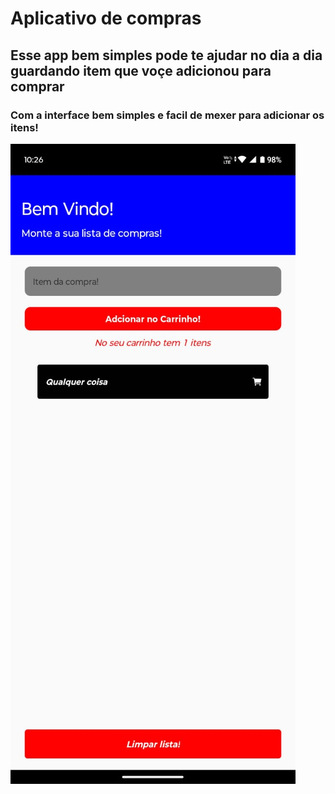 # Aplicativo de compras

## Esse app bem simples pode te ajudar no dia a dia guardando item que voçe adicionou para comprar 

### Com a interface bem simples e facil de mexer para adicionar os itens!
![imgApp](https://github.com/AlisonNunesAraujo/appcompras/blob/main/assets/compras.jpeg)
